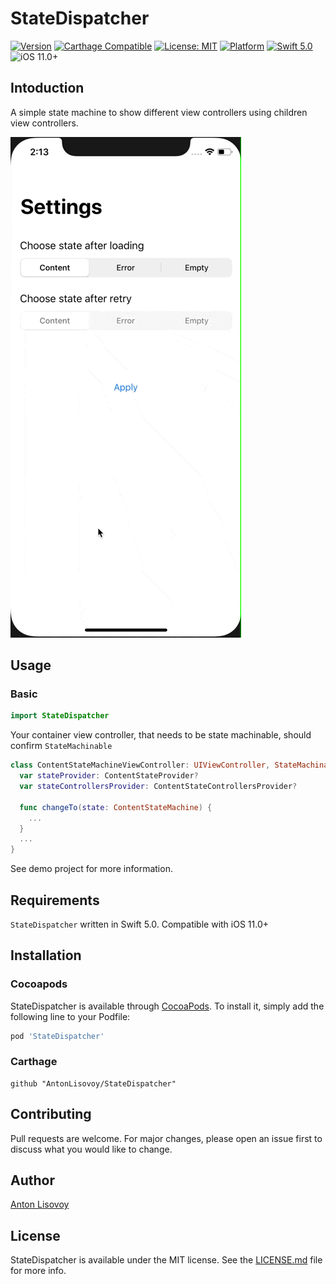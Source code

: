 # StateDispatcher
[![Version](https://img.shields.io/cocoapods/v/StateDispatcher.svg?style=flat)](http://cocoapods.org/pods/StateDispatcher)
[![Carthage Compatible](https://img.shields.io/badge/Carthage-compatible-4BC51D.svg?style=flat)](https://github.com/Carthage/Carthage)
[![License: MIT](https://img.shields.io/badge/license-MIT-blue.svg?style=flat)](https://github.com/AntonLisovoy/StateDispatcher/blob/master/LICENSE.md)
[![Platform](https://img.shields.io/cocoapods/p/StateDispatcher.svg?style=flat)](http://cocoapods.org/pods/StateDispatcher)
[![Swift 5.0](https://img.shields.io/badge/Swift-5.0-orange.svg?style=flat)](https://developer.apple.com/swift/)
![iOS 11.0+](https://img.shields.io/badge/iOS-11.0%2B-blue.svg)

## Intoduction
A simple state machine to show different view controllers using children view controllers.

![demo](Images/demo.gif)

## Usage
### Basic
```swift
import StateDispatcher
```

Your container view controller, that needs to be state machinable, should confirm `StateMachinable`
```swift
class ContentStateMachineViewController: UIViewController, StateMachinable {
  var stateProvider: ContentStateProvider?
  var stateControllersProvider: ContentStateControllersProvider?

  func changeTo(state: ContentStateMachine) {
    ...
  }
  ...
}
```

See demo project for more information.

## Requirements
`StateDispatcher` written in Swift 5.0. Compatible with iOS 11.0+

## Installation

### Cocoapods

StateDispatcher is available through [CocoaPods](http://cocoapods.org). To install
it, simply add the following line to your Podfile:

```ruby
pod 'StateDispatcher'
```
### Carthage
```
github "AntonLisovoy/StateDispatcher"
```

## Contributing
Pull requests are welcome. For major changes, please open an issue first to discuss what you would like to change.

## Author
[Anton Lisovoy](https://twitter.com/AntonLisovoy)

## License
StateDispatcher is available under the MIT license. See the [LICENSE.md](LICENSE.md) file for more info.
